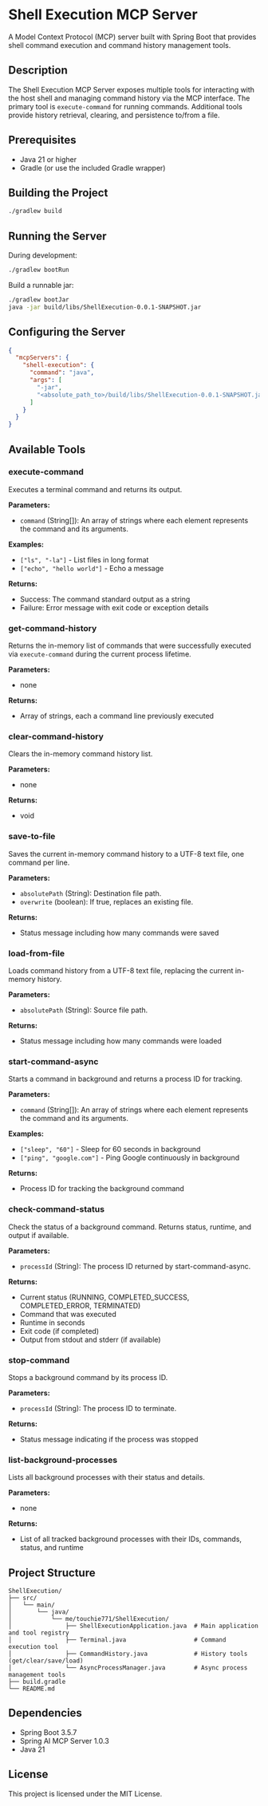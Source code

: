 # Shell Execution MCP Server

A Model Context Protocol (MCP) server built with Spring Boot that provides shell command execution and command history management tools.

## Description

The Shell Execution MCP Server exposes multiple tools for interacting with the host shell and managing command history via the MCP interface. The primary tool is `execute-command` for running commands. Additional tools provide history retrieval, clearing, and persistence to/from a file.

## Prerequisites

- Java 21 or higher
- Gradle (or use the included Gradle wrapper)

## Building the Project

```bash
./gradlew build
```

## Running the Server

During development:

```bash
./gradlew bootRun
```

Build a runnable jar:

```bash
./gradlew bootJar
java -jar build/libs/ShellExecution-0.0.1-SNAPSHOT.jar
```

## Configuring the Server

```json
{
  "mcpServers": {
    "shell-execution": {
      "command": "java",
      "args": [
        "-jar",
        "<absolute_path_to>/build/libs/ShellExecution-0.0.1-SNAPSHOT.jar"
      ]
    }
  }
}
```

## Available Tools

### execute-command

Executes a terminal command and returns its output.

**Parameters:**
- `command` (String[]): An array of strings where each element represents the command and its arguments.

**Examples:**
- `["ls", "-la"]` - List files in long format
- `["echo", "hello world"]` - Echo a message

**Returns:**
- Success: The command standard output as a string
- Failure: Error message with exit code or exception details

### get-command-history

Returns the in-memory list of commands that were successfully executed via `execute-command` during the current process lifetime.

**Parameters:**
- none

**Returns:**
- Array of strings, each a command line previously executed

### clear-command-history

Clears the in-memory command history list.

**Parameters:**
- none

**Returns:**
- void

### save-to-file

Saves the current in-memory command history to a UTF-8 text file, one command per line.

**Parameters:**
- `absolutePath` (String): Destination file path.
- `overwrite` (boolean): If true, replaces an existing file.

**Returns:**
- Status message including how many commands were saved

### load-from-file

Loads command history from a UTF-8 text file, replacing the current in-memory history.

**Parameters:**
- `absolutePath` (String): Source file path.

**Returns:**
- Status message including how many commands were loaded

### start-command-async

Starts a command in background and returns a process ID for tracking.

**Parameters:**
- `command` (String[]): An array of strings where each element represents the command and its arguments.

**Examples:**
- `["sleep", "60"]` - Sleep for 60 seconds in background
- `["ping", "google.com"]` - Ping Google continuously in background

**Returns:**
- Process ID for tracking the background command

### check-command-status

Check the status of a background command. Returns status, runtime, and output if available.

**Parameters:**
- `processId` (String): The process ID returned by start-command-async.

**Returns:**
- Current status (RUNNING, COMPLETED_SUCCESS, COMPLETED_ERROR, TERMINATED)
- Command that was executed
- Runtime in seconds
- Exit code (if completed)
- Output from stdout and stderr (if available)

### stop-command

Stops a background command by its process ID.

**Parameters:**
- `processId` (String): The process ID to terminate.

**Returns:**
- Status message indicating if the process was stopped

### list-background-processes

Lists all background processes with their status and details.

**Parameters:**
- none

**Returns:**
- List of all tracked background processes with their IDs, commands, status, and runtime

## Project Structure

```
ShellExecution/
├── src/
│   └── main/
│       └── java/
│           └── me/touchie771/ShellExecution/
│               ├── ShellExecutionApplication.java  # Main application and tool registry
│               ├── Terminal.java                   # Command execution tool
│               ├── CommandHistory.java             # History tools (get/clear/save/load)
│               └── AsyncProcessManager.java        # Async process management tools
├── build.gradle
└── README.md
```

## Dependencies

- Spring Boot 3.5.7
- Spring AI MCP Server 1.0.3
- Java 21

## License

This project is licensed under the MIT License.